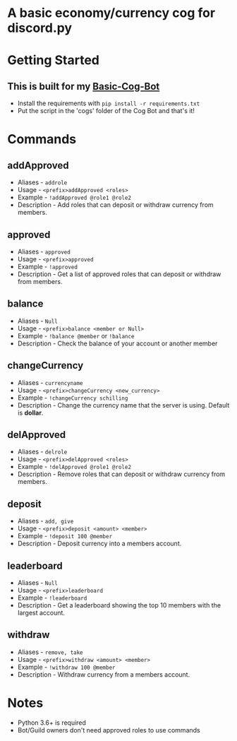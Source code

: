 # A basic economy/currency cog for discord.py

# Getting Started
## This is built for my [Basic-Cog-Bot](https://github.com/stroupbslayen/Basic-Cog-Bot)
- Install the requirements with `pip install -r requirements.txt`
- Put the script in the 'cogs' folder of the Cog Bot and that's it!

# Commands
## addApproved        
- Aliases - `addrole`
- Usage - `<prefix>addApproved <roles>`
- Example - `!addApproved @role1 @role2`
- Description - Add roles that can deposit or withdraw currency from members.

## approved                   
- Aliases - `approved`
- Usage - `<prefix>approved`
- Example - `!approved`
- Description - Get a list of approved roles that can deposit or withdraw from members.

## balance                               
- Aliases - `Null`
- Usage - `<prefix>balance <member or Null>`
- Example - `!balance @member` or `!balance`
- Description - Check the balance of your account or another member

## changeCurrency                               
- Aliases - `currencyname`
- Usage - `<prefix>changeCurrency <new_currency>`
- Example - `!changeCurrency schilling`
- Description - Change the currency name that the server is using. Default is **dollar**.

## delApproved                   
- Aliases - `delrole`
- Usage - `<prefix>delApproved <roles>`
- Example - `!delApproved @role1 @role2`
- Description - Remove roles that can deposit or withdraw currency from members.

## deposit                   
- Aliases - `add, give`
- Usage - `<prefix>deposit <amount> <member>`
- Example - `!deposit 100 @member`
- Description - Deposit currency into a members account.

## leaderboard                    
- Aliases - `Null`
- Usage - `<prefix>leaderboard`
- Example - `!leaderboard`
- Description - Get a leaderboard showing the top 10 members with the largest account.

## withdraw                    
- Aliases - `remove, take`
- Usage - `<prefix>withdraw <amount> <member>`
- Example - `!withdraw 100 @member`
- Description - Withdraw currency from a members account.

# Notes
- Python 3.6+ is required
- Bot/Guild owners don't need approved roles to use commands
